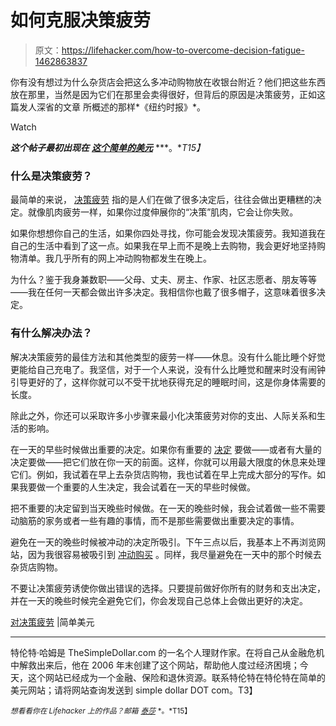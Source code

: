 # 如何克服决策疲劳

> 原文：<https://lifehacker.com/how-to-overcome-decision-fatigue-1462863837>

你有没有想过为什么杂货店会把这么多冲动购物放在收银台附近？他们把这些东西放在那里，当然是因为它们在那里会卖得很好，但背后的原因是决策疲劳，正如这篇发人深省的文章 所概述的那样*《纽约时报》*。

Watch

***这个帖子最初出现在*** [***这个简单的美元***](http://www.thesimpledollar.com/on-decision-fatigue/) ***。**T15】*

### **什么是决策疲劳？**

最简单的来说， [决策疲劳](https://lifehacker.com/how-decision-fatigue-zaps-your-willpower-and-what-you-5832539) 指的是人们在做了很多决定后，往往会做出更糟糕的决定。就像肌肉疲劳一样，如果你过度伸展你的“决策”肌肉，它会让你失败。

如果你想想你自己的生活，如果你四处寻找，你可能会发现决策疲劳。我知道我在自己的生活中看到了这一点。如果我在早上而不是晚上去购物，我会更好地坚持购物清单。我几乎所有的网上冲动购物都发生在晚上。

为什么？鉴于我身兼数职——父母、丈夫、房主、作家、社区志愿者、朋友等等——我在任何一天都会做出许多决定。我相信你也戴了很多帽子，这意味着很多决定。

### 有什么解决办法？

解决决策疲劳的最佳方法和其他类型的疲劳一样——休息。没有什么能比睡个好觉更能给自己充电了。我坚信，对于一个人来说，没有什么比睡觉和醒来时没有闹钟引导更好的了，这样你就可以不受干扰地获得充足的睡眠时间，这是你身体需要的长度。

除此之外，你还可以采取许多小步骤来最小化决策疲劳对你的支出、人际关系和生活的影响。

在一天的早些时候做出重要的决定。如果你有重要的 [决定](https://lifehacker.com/four-tricks-to-help-you-make-any-difficult-decision-987762341) 要做——或者有大量的决定要做——把它们放在你一天的前面。这样，你就可以用最大限度的休息来处理它们。例如，我试着在早上去杂货店购物，我也试着在早上完成大部分的写作。如果我要做一个重要的人生决定，我会试着在一天的早些时候做。

把不重要的决定留到当天晚些时候做。在一天的晚些时候，我会试着做一些不需要动脑筋的家务或者一些有趣的事情，而不是那些需要做出重要决定的事情。

避免在一天的晚些时候被冲动的决定所吸引。下午三点以后，我基本上不再浏览网站，因为我很容易被吸引到 [冲动购买](https://lifehacker.com/how-to-avoid-impulse-purchases-in-the-internet-shopping-5919833) 。同样，我尽量避免在一天中的那个时候去杂货店购物。

不要让决策疲劳诱使你做出错误的选择。只要提前做好你所有的财务和支出决定，并在一天的晚些时候完全避免它们，你会发现自己总体上会做出更好的决定。

[对决策疲劳](http://www.thesimpledollar.com/on-decision-fatigue/) |简单美元

* * *

特伦特·哈姆是 TheSimpleDollar.com 的一名个人理财作家。在将自己从金融危机中解救出来后，他在 2006 年末创建了这个网站，帮助他人度过经济困境；今天，这个网站已经成为一个金融、保险和退休资源。联系特伦特在特伦特在简单的美元网站；请将网站查询发送到 simple dollar DOT com。T3】

<small>*想看看你在 Lifehacker 上的作品？邮箱*</small> [<small>*泰莎*</small>](https://mail.google.com/mail/?view=cm&fs=1&tf=1&to=tessa@lifehacker.com) <small>*。*T15】</small>